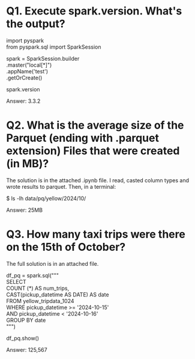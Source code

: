# Q1. Execute spark.version. What's the output?

import pyspark \
from pyspark.sql import SparkSession

spark = SparkSession.builder \
    .master("local[*]") \
    .appName('test') \
    .getOrCreate()

spark.version

Answer: 3.3.2



# Q2. What is the average size of the Parquet (ending with .parquet extension) Files that were created (in MB)?

The solution is in the attached .ipynb file. I read, casted column types and wrote results to parquet. Then, in a terminal:

$ ls -lh data/pq/yellow/2024/10/

Answer: 25MB



# Q3. How many taxi trips were there on the 15th of October?

The full solution is in an attached file.

df_pq = spark.sql(""" \
SELECT \
    COUNT (*) AS num_trips, \
    CAST(pickup_datetime AS DATE) AS date \
FROM yellow_tripdata_1024 \
WHERE pickup_datetime >= '2024-10-15' \
    AND pickup_datetime < '2024-10-16' \
GROUP BY date \
""")

df_pq.show()

Answer: 125,567
